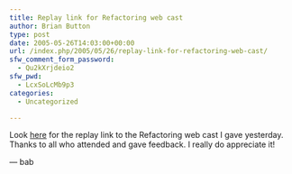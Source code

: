 ```yaml
---
title: Replay link for Refactoring web cast
author: Brian Button
type: post
date: 2005-05-26T14:03:00+00:00
url: /index.php/2005/05/26/replay-link-for-refactoring-web-cast/
sfw_comment_form_password:
  - Qu2kXrjdeio2
sfw_pwd:
  - LcxSoLcMb9p3
categories:
  - Uncategorized

---
```

Look [here][1]&nbsp;for the replay link to the Refactoring web cast I gave yesterday. Thanks to all who attended and gave feedback. I really do appreciate it!

&mdash; bab

 [1]: http://msevents.microsoft.com/CUI/EventDetail.aspx?EventID=1032273124&Culture=en-US